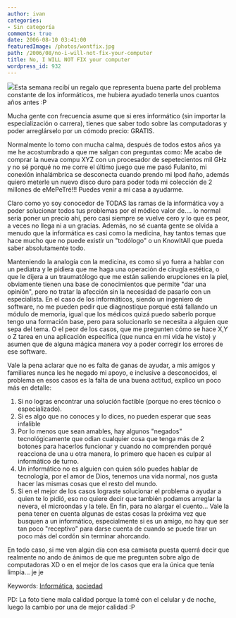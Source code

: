```yaml
---
author: ivan
categories:
- Sin categoría
comments: true
date: 2006-08-10 03:41:00
featuredImage: /photos/wontfix.jpg
path: /2006/08/no-i-will-not-fix-your-computer
title: No, I WILL NOT FIX your computer
wordpress_id: 932
---
```


[![](https://photos1.blogger.com/blogger/5311/455/320/wontfix.jpg)](https://photos1.blogger.com/blogger/5311/455/1600/wontfix.jpg)Esta semana recibí un regalo que representa buena parte del problema constante de los informáticos, me hubiera ayudado tenerla unos cuantos años antes :P

Mucha gente con frecuencia asume que si eres informático (sin importar la especialización o carrera), tienes que saber todo sobre las computadoras y poder arreglárselo por un cómodo precio: GRATIS.

Normalmente lo tomo con mucha calma, después de todos estos años ya me he acostumbrado a que me salgan con preguntas como:
Me acabo de comprar la nueva compu XYZ con un procesador de sepetecientos mil GHz y no sé porqué no me corre el último juego que me pasó Fulanito, mi conexión inhalámbrica se desconecta cuando prendo mi Ipod ñaño, además quiero meterle un nuevo disco duro para poder toda mi colección de 2 millones de eMePeTré!!! Puedes venir a mi casa a ayudarme.

Claro como yo soy conocedor de TODAS las ramas de la informática voy a poder solucionar todos tus problemas por el módico valor de.... lo normal sería poner un precio ahí, pero casi siempre se vuelve cero y lo que es peor, a veces no llega ni a un gracias. Además, no sé cuanta gente se olvida a menudo que la informática es casi como la medicina, hay tantos temas que hace mucho que no puede existir un "todólogo" o un KnowItAll que pueda saber absolutamente todo.

Manteniendo la analogía con la medicina, es como si yo fuera a hablar con un pediatra y le pidiera que me haga una operación de cirugía estética, o que le dijera a un traumatólogo que me están saliendo erupciones en la piel, obviamente tienen una base de conocimientos que permite "dar una opinión", pero no tratar la afección sin la necesidad de pasarlo con un especialista. En el caso de los informáticos, siendo un ingeniero de software, no me pueden pedir que diagnostique porqué está fallando un módulo de memoria, igual que los médicos quizá puedo saberlo porque tengo una formación base, pero para solucionarlo se necesita a alguien que sepa del tema. O el peor de los casos, que me pregunten cómo se hace X,Y o Z tarea en una aplicación específica (que nunca en mi vida he visto) y asumen que de alguna mágica manera voy a poder corregir los errores de ese software.

Vale la pena aclarar que no es falta de ganas de ayudar, a mis amigos y familiares nunca les he negado mi apoyo, e inclusive a desconocidos, el problema en esos casos es la falta de una buena actitud, explico un poco más en detalle:

1. Si no logras encontrar una solución factible (porque no eres técnico o especializado).
2. Si es algo que no conoces y lo dices, no pueden esperar que seas infalible
3. Por lo menos que sean amables, hay algunos "negados" tecnológicamente que odian cualquier cosa que tenga más de 2 botones para hacerlos funcionar y cuando no comprenden porqué reacciona de una u otra manera, lo primero que hacen es culpar al informático de turno.
4. Un informático no es alguien con quien sólo puedes hablar de tecnología, por el amor de Dios, tenemos una vida normal, nos gusta hacer las mismas cosas que el resto del mundo.
5. Si en el mejor de los casos lograste solucionar el problema o ayudar a quien te lo pidió, eso no quiere decir que también podamos arreglar la nevera, el microondas y la tele.
   En fin, para no alargar el cuento... Vale la pena tener en cuenta algunas de estas cosas la próxima vez que busquen a un informático, especialmente si es un amigo, no hay que ser tan poco "receptivo" para darse cuenta de cuando se puede tirar un poco más del cordón sin terminar ahorcando.

En todo caso, si me ven algún día con esa camiseta puesta querrá decir que realmente no ando de ánimos de que me pregunten sobre algo de computadoras XD o en el mejor de los casos que era la única que tenía limpia... je je

Keywords: [Informática](https://www.technorati.com/tags/inform%C3%83%C2%A1tica), [sociedad](https://www.technorati.com/tags/sociedad)

PD: La foto tiene mala calidad porque la tomé con el celular y de noche, luego la cambio por una de mejor calidad :P